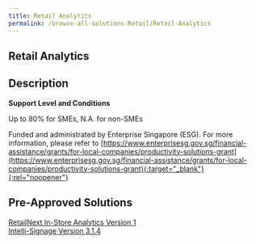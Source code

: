 ```yaml
---
title: Retail Analytics
permalink: /browse-all-solutions-Retail/Retail-Analytics
---
```


## Retail Analytics
## Description

**Support Level and Conditions**

Up to 80% for SMEs, N.A. for non-SMEs

Funded and administrated by Enterprise Singapore (ESG). For more information, please refer to
[https://www.enterprisesg.gov.sg/financial-assistance/grants/for-local-companies/productivity-solutions-grant](https://www.enterprisesg.gov.sg/financial-assistance/grants/for-local-companies/productivity-solutions-grant){:target="_blank"}{:rel="noopener"}

## Pre-Approved Solutions

<a href='/productivity-solutions-grant/solutionrepo/solution1672' target='_blank'>RetailNext In-Store Analytics Version 1</a><br>
<a href='/productivity-solutions-grant/solutionrepo/solution1719' target='_blank'>Intelli-Signage Version 3.1.4</a><br>
